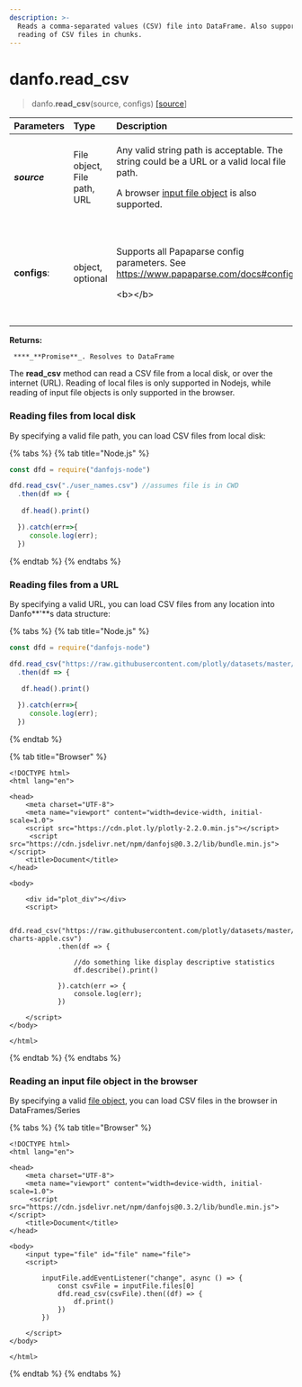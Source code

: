 ```yaml
---
description: >-
  Reads a comma-separated values (CSV) file into DataFrame. Also supports the
  reading of CSV files in chunks.
---
```


# danfo.read\_csv

> danfo.**read\_csv**\(source, configs\) [\[source](https://github.com/opensource9ja/danfojs/blob/master/danfojs/src/io/reader.js#L21)\]

<table>
  <thead>
    <tr>
      <th style="text-align:left"><b>Parameters</b>
      </th>
      <th style="text-align:left">Type</th>
      <th style="text-align:left">Description</th>
      <th style="text-align:left">Default</th>
    </tr>
  </thead>
  <tbody>
    <tr>
      <td style="text-align:left"><em><b>source</b></em>
      </td>
      <td style="text-align:left">File object, File path, URL</td>
      <td style="text-align:left">
        <p>Any valid string path is acceptable. The string could be a URL or a valid
          local file path.</p>
        <p>A browser <a href="https://developer.mozilla.org/en-US/docs/Web/API/File">input file object</a> is
          also supported.</p>
      </td>
      <td style="text-align:left"></td>
    </tr>
    <tr>
      <td style="text-align:left"><b>configs</b>:</td>
      <td style="text-align:left">object, optional</td>
      <td style="text-align:left">
        <p></p>
        <p>Supports all Papaparse config parameters. See <a href="https://www.papaparse.com/docs#config">https://www.papaparse.com/docs#config</a>.</p>
        <p>&lt;b&gt;&lt;/b&gt;</p>
      </td>
      <td style="text-align:left">
        <p><b>{</b>
        </p>
        <p><b>dynamicTyping: </b>true,</p>
        <p><b>header: </b>true</p>
        <p>}</p>
      </td>
    </tr>
  </tbody>
</table>

**Returns:**

     ****_**Promise**_. Resolves to DataFrame

The **read\_csv** method can read a CSV file from a local disk, or over the internet \(URL\). Reading of local files is only supported in Nodejs, while reading of input file objects is only supported in the browser. 

### **Reading files from local disk**

By specifying a valid file path, you can load CSV files from local disk:

{% tabs %}
{% tab title="Node.js" %}
```javascript
const dfd = require("danfojs-node")

dfd.read_csv("./user_names.csv") //assumes file is in CWD
  .then(df => {
  
   df.head().print()

  }).catch(err=>{
     console.log(err);
  })
```
{% endtab %}
{% endtabs %}

### **Reading files from a URL**

By specifying a valid URL, you can load CSV files from any location into Danfo**'**s data structure:

{% tabs %}
{% tab title="Node.js" %}
```javascript
const dfd = require("danfojs-node")

dfd.read_csv("https://raw.githubusercontent.com/plotly/datasets/master/finance-charts-apple.csv") //assumes file is in CWD
  .then(df => {
  
   df.head().print()

  }).catch(err=>{
     console.log(err);
  })
```
{% endtab %}

{% tab title="Browser" %}
```markup
<!DOCTYPE html>
<html lang="en">

<head>
    <meta charset="UTF-8">
    <meta name="viewport" content="width=device-width, initial-scale=1.0">
    <script src="https://cdn.plot.ly/plotly-2.2.0.min.js"></script> 
     <script src="https://cdn.jsdelivr.net/npm/danfojs@0.3.2/lib/bundle.min.js"></script>
    <title>Document</title>
</head>

<body>

    <div id="plot_div"></div>
    <script>

         dfd.read_csv("https://raw.githubusercontent.com/plotly/datasets/master/finance-charts-apple.csv")
            .then(df => {

                //do something like display descriptive statistics
                df.describe().print()
                
            }).catch(err => {
                console.log(err);
            })
         
    </script>
</body>

</html>

```
{% endtab %}
{% endtabs %}

### **Reading an input file object in the browser**

By specifying a valid [file object](https://developer.mozilla.org/en-US/docs/Web/API/File), you can load CSV files in the browser in DataFrames/Series

{% tabs %}
{% tab title="Browser" %}
```markup
<!DOCTYPE html>
<html lang="en">

<head>
    <meta charset="UTF-8">
    <meta name="viewport" content="width=device-width, initial-scale=1.0">
     <script src="https://cdn.jsdelivr.net/npm/danfojs@0.3.2/lib/bundle.min.js"></script>
    <title>Document</title>
</head>

<body>
    <input type="file" id="file" name="file">
    <script>
            
        inputFile.addEventListener("change", async () => {
            const csvFile = inputFile.files[0]
            dfd.read_csv(csvFile).then((df) => {
                df.print()
            })
        })
         
    </script>
</body>

</html>

```
{% endtab %}
{% endtabs %}

